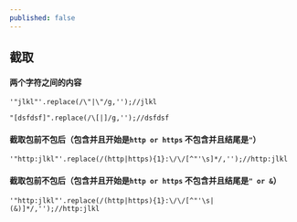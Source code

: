```yaml
---
published: false
---
```

## 截取

#### 两个字符之间的内容
```
'"jlkl"'.replace(/\"|\"/g,'');//jlkl

"[dsfdsf]".replace(/\[|]/g,'');//dsfdsf

```

#### 截取包前不包后（包含并且开始是`http or https` 不包含并且结尾是`"`）
```
'"http:jlkl"'.replace(/(http|https){1}:\/\/[^"'\s]*/,'');//http:jlkl

```

#### 截取包前不包后（包含并且开始是`http or https` 不包含并且结尾是`" or &`）
```
'"http:jlkl"'.replace(/(http|https){1}:\/\/[^"'\s|(&)]*/,'');//http:jlkl
```

